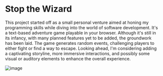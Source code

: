 # Stop the Wizard

This project started off as a small personal venture aimed at honing my programming skills while diving into the world of software development. It's a text-based adventure game playable in your browser. Although it's still in its infancy, with many planned features yet to be added, the groundwork has been laid. The game generates random events, challenging players to either fight or find a way to escape. Looking ahead, I'm considering adding a captivating storyline, more immersive interactions, and possibly some visual or auditory elements to enhance the overall experience.

![image](https://github.com/user-attachments/assets/bace4dba-52a6-4481-a9d3-ff76642be5a9)
